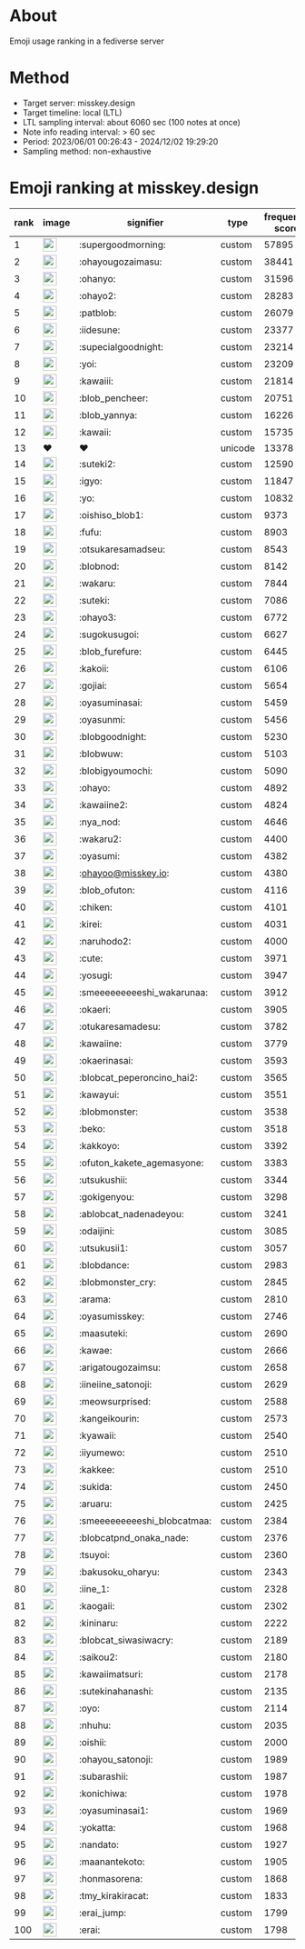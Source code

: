 # About
Emoji usage ranking in a fediverse server

# Method
- Target server: misskey.design
- Target timeline: local (LTL)
- LTL sampling interval: about 6060 sec (100 notes at once)
- Note info reading interval: > 60 sec
- Period: 2023/06/01 00:26:43 - 2024/12/02 19:29:20 
- Sampling method: non-exhaustive

# Emoji ranking at misskey.design

|rank|image|signifier|type|frequency score|
|----|----|----|----|----|
|1|<img height="24" src="https://misskey.design/emoji/supergoodmorning.webp">|:supergoodmorning:|custom|57895|
|2|<img height="24" src="https://misskey.design/emoji/ohayougozaimasu.webp">|:ohayougozaimasu:|custom|38441|
|3|<img height="24" src="https://misskey.design/emoji/ohanyo.webp">|:ohanyo:|custom|31596|
|4|<img height="24" src="https://misskey.design/emoji/ohayo2.webp">|:ohayo2:|custom|28283|
|5|<img height="24" src="https://misskey.design/emoji/patblob.webp">|:patblob:|custom|26079|
|6|<img height="24" src="https://misskey.design/emoji/iidesune.webp">|:iidesune:|custom|23377|
|7|<img height="24" src="https://misskey.design/emoji/supecialgoodnight.webp">|:supecialgoodnight:|custom|23214|
|8|<img height="24" src="https://misskey.design/emoji/yoi.webp">|:yoi:|custom|23209|
|9|<img height="24" src="https://misskey.design/emoji/kawaiii.webp">|:kawaiii:|custom|21814|
|10|<img height="24" src="https://misskey.design/emoji/blob_pencheer.webp">|:blob_pencheer:|custom|20751|
|11|<img height="24" src="https://misskey.design/emoji/blob_yannya.webp">|:blob_yannya:|custom|16226|
|12|<img height="24" src="https://misskey.design/emoji/kawaii.webp">|:kawaii:|custom|15735|
|13|❤|❤|unicode|13378|
|14|<img height="24" src="https://misskey.design/emoji/suteki2.webp">|:suteki2:|custom|12590|
|15|<img height="24" src="https://misskey.design/emoji/igyo.webp">|:igyo:|custom|11847|
|16|<img height="24" src="https://misskey.design/emoji/yo.webp">|:yo:|custom|10832|
|17|<img height="24" src="https://misskey.design/emoji/oishiso_blob1.webp">|:oishiso_blob1:|custom|9373|
|18|<img height="24" src="https://misskey.design/emoji/fufu.webp">|:fufu:|custom|8903|
|19|<img height="24" src="https://misskey.design/emoji/otsukaresamadseu.webp">|:otsukaresamadseu:|custom|8543|
|20|<img height="24" src="https://misskey.design/emoji/blobnod.webp">|:blobnod:|custom|8142|
|21|<img height="24" src="https://misskey.design/emoji/wakaru.webp">|:wakaru:|custom|7844|
|22|<img height="24" src="https://misskey.design/emoji/suteki.webp">|:suteki:|custom|7086|
|23|<img height="24" src="https://misskey.design/emoji/ohayo3.webp">|:ohayo3:|custom|6772|
|24|<img height="24" src="https://misskey.design/emoji/sugokusugoi.webp">|:sugokusugoi:|custom|6627|
|25|<img height="24" src="https://misskey.design/emoji/blob_furefure.webp">|:blob_furefure:|custom|6445|
|26|<img height="24" src="https://misskey.design/emoji/kakoii.webp">|:kakoii:|custom|6106|
|27|<img height="24" src="https://misskey.design/emoji/gojiai.webp">|:gojiai:|custom|5654|
|28|<img height="24" src="https://misskey.design/emoji/oyasuminasai.webp">|:oyasuminasai:|custom|5459|
|29|<img height="24" src="https://misskey.design/emoji/oyasunmi.webp">|:oyasunmi:|custom|5456|
|30|<img height="24" src="https://misskey.design/emoji/blobgoodnight.webp">|:blobgoodnight:|custom|5230|
|31|<img height="24" src="https://misskey.design/emoji/blobwuw.webp">|:blobwuw:|custom|5103|
|32|<img height="24" src="https://misskey.design/emoji/blobigyoumochi.webp">|:blobigyoumochi:|custom|5090|
|33|<img height="24" src="https://misskey.design/emoji/ohayo.webp">|:ohayo:|custom|4892|
|34|<img height="24" src="https://misskey.design/emoji/kawaiine2.webp">|:kawaiine2:|custom|4824|
|35|<img height="24" src="https://misskey.design/emoji/nya_nod.webp">|:nya_nod:|custom|4646|
|36|<img height="24" src="https://misskey.design/emoji/wakaru2.webp">|:wakaru2:|custom|4400|
|37|<img height="24" src="https://misskey.design/emoji/oyasumi.webp">|:oyasumi:|custom|4382|
|38|<img height="24" src="https://misskey.design/emoji/ohayoo.webp">|:ohayoo@misskey.io:|custom|4380|
|39|<img height="24" src="https://misskey.design/emoji/blob_ofuton.webp">|:blob_ofuton:|custom|4116|
|40|<img height="24" src="https://misskey.design/emoji/chiken.webp">|:chiken:|custom|4101|
|41|<img height="24" src="https://misskey.design/emoji/kirei.webp">|:kirei:|custom|4031|
|42|<img height="24" src="https://misskey.design/emoji/naruhodo2.webp">|:naruhodo2:|custom|4000|
|43|<img height="24" src="https://misskey.design/emoji/cute.webp">|:cute:|custom|3971|
|44|<img height="24" src="https://misskey.design/emoji/yosugi.webp">|:yosugi:|custom|3947|
|45|<img height="24" src="https://misskey.design/emoji/smeeeeeeeeeshi_wakarunaa.webp">|:smeeeeeeeeeshi_wakarunaa:|custom|3912|
|46|<img height="24" src="https://misskey.design/emoji/okaeri.webp">|:okaeri:|custom|3905|
|47|<img height="24" src="https://misskey.design/emoji/otukaresamadesu.webp">|:otukaresamadesu:|custom|3782|
|48|<img height="24" src="https://misskey.design/emoji/kawaiine.webp">|:kawaiine:|custom|3779|
|49|<img height="24" src="https://misskey.design/emoji/okaerinasai.webp">|:okaerinasai:|custom|3593|
|50|<img height="24" src="https://misskey.design/emoji/blobcat_peperoncino_hai2.webp">|:blobcat_peperoncino_hai2:|custom|3565|
|51|<img height="24" src="https://misskey.design/emoji/kawayui.webp">|:kawayui:|custom|3551|
|52|<img height="24" src="https://misskey.design/emoji/blobmonster.webp">|:blobmonster:|custom|3538|
|53|<img height="24" src="https://misskey.design/emoji/beko.webp">|:beko:|custom|3518|
|54|<img height="24" src="https://misskey.design/emoji/kakkoyo.webp">|:kakkoyo:|custom|3392|
|55|<img height="24" src="https://misskey.design/emoji/ofuton_kakete_agemasyone.webp">|:ofuton_kakete_agemasyone:|custom|3383|
|56|<img height="24" src="https://misskey.design/emoji/utsukushii.webp">|:utsukushii:|custom|3344|
|57|<img height="24" src="https://misskey.design/emoji/gokigenyou.webp">|:gokigenyou:|custom|3298|
|58|<img height="24" src="https://misskey.design/emoji/ablobcat_nadenadeyou.webp">|:ablobcat_nadenadeyou:|custom|3241|
|59|<img height="24" src="https://misskey.design/emoji/odaijini.webp">|:odaijini:|custom|3085|
|60|<img height="24" src="https://misskey.design/emoji/utsukusii1.webp">|:utsukusii1:|custom|3057|
|61|<img height="24" src="https://misskey.design/emoji/blobdance.webp">|:blobdance:|custom|2983|
|62|<img height="24" src="https://misskey.design/emoji/blobmonster_cry.webp">|:blobmonster_cry:|custom|2845|
|63|<img height="24" src="https://misskey.design/emoji/arama.webp">|:arama:|custom|2810|
|64|<img height="24" src="https://misskey.design/emoji/oyasumisskey.webp">|:oyasumisskey:|custom|2746|
|65|<img height="24" src="https://misskey.design/emoji/maasuteki.webp">|:maasuteki:|custom|2690|
|66|<img height="24" src="https://misskey.design/emoji/kawae.webp">|:kawae:|custom|2666|
|67|<img height="24" src="https://misskey.design/emoji/arigatougozaimsu.webp">|:arigatougozaimsu:|custom|2658|
|68|<img height="24" src="https://misskey.design/emoji/iineiine_satonoji.webp">|:iineiine_satonoji:|custom|2629|
|69|<img height="24" src="https://misskey.design/emoji/meowsurprised.webp">|:meowsurprised:|custom|2588|
|70|<img height="24" src="https://misskey.design/emoji/kangeikourin.webp">|:kangeikourin:|custom|2573|
|71|<img height="24" src="https://misskey.design/emoji/kyawaii.webp">|:kyawaii:|custom|2540|
|72|<img height="24" src="https://misskey.design/emoji/iiyumewo.webp">|:iiyumewo:|custom|2510|
|73|<img height="24" src="https://misskey.design/emoji/kakkee.webp">|:kakkee:|custom|2510|
|74|<img height="24" src="https://misskey.design/emoji/sukida.webp">|:sukida:|custom|2450|
|75|<img height="24" src="https://misskey.design/emoji/aruaru.webp">|:aruaru:|custom|2425|
|76|<img height="24" src="https://misskey.design/emoji/smeeeeeeeeeshi_blobcatmaa.webp">|:smeeeeeeeeeshi_blobcatmaa:|custom|2384|
|77|<img height="24" src="https://misskey.design/emoji/blobcatpnd_onaka_nade.webp">|:blobcatpnd_onaka_nade:|custom|2376|
|78|<img height="24" src="https://misskey.design/emoji/tsuyoi.webp">|:tsuyoi:|custom|2360|
|79|<img height="24" src="https://misskey.design/emoji/bakusoku_oharyu.webp">|:bakusoku_oharyu:|custom|2343|
|80|<img height="24" src="https://misskey.design/emoji/iine_1.webp">|:iine_1:|custom|2328|
|81|<img height="24" src="https://misskey.design/emoji/kaogaii.webp">|:kaogaii:|custom|2302|
|82|<img height="24" src="https://misskey.design/emoji/kininaru.webp">|:kininaru:|custom|2222|
|83|<img height="24" src="https://misskey.design/emoji/blobcat_siwasiwacry.webp">|:blobcat_siwasiwacry:|custom|2189|
|84|<img height="24" src="https://misskey.design/emoji/saikou2.webp">|:saikou2:|custom|2180|
|85|<img height="24" src="https://misskey.design/emoji/kawaiimatsuri.webp">|:kawaiimatsuri:|custom|2178|
|86|<img height="24" src="https://misskey.design/emoji/sutekinahanashi.webp">|:sutekinahanashi:|custom|2135|
|87|<img height="24" src="https://misskey.design/emoji/oyo.webp">|:oyo:|custom|2114|
|88|<img height="24" src="https://misskey.design/emoji/nhuhu.webp">|:nhuhu:|custom|2035|
|89|<img height="24" src="https://misskey.design/emoji/oishii.webp">|:oishii:|custom|2000|
|90|<img height="24" src="https://misskey.design/emoji/ohayou_satonoji.webp">|:ohayou_satonoji:|custom|1989|
|91|<img height="24" src="https://misskey.design/emoji/subarashii.webp">|:subarashii:|custom|1987|
|92|<img height="24" src="https://misskey.design/emoji/konichiwa.webp">|:konichiwa:|custom|1978|
|93|<img height="24" src="https://misskey.design/emoji/oyasuminasai1.webp">|:oyasuminasai1:|custom|1969|
|94|<img height="24" src="https://misskey.design/emoji/yokatta.webp">|:yokatta:|custom|1968|
|95|<img height="24" src="https://misskey.design/emoji/nandato.webp">|:nandato:|custom|1927|
|96|<img height="24" src="https://misskey.design/emoji/maanantekoto.webp">|:maanantekoto:|custom|1905|
|97|<img height="24" src="https://misskey.design/emoji/honmasorena.webp">|:honmasorena:|custom|1868|
|98|<img height="24" src="https://misskey.design/emoji/tmy_kirakiracat.webp">|:tmy_kirakiracat:|custom|1833|
|99|<img height="24" src="https://misskey.design/emoji/erai_jump.webp">|:erai_jump:|custom|1799|
|100|<img height="24" src="https://misskey.design/emoji/erai.webp">|:erai:|custom|1798|
